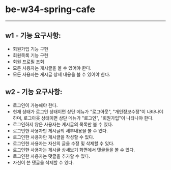 # be-w34-spring-cafe
---
w1 - 기능 요구사항:
---
- 회원가입 기능 구현
- 회원목록 기능 구현
- 회원 프로필 조회
- 모든 사용자는 게시글을 볼 수 있어야 한다.
- 모든 사용자는 게시글 상세 내용을 볼 수 있어야 한다.

w2 - 기능 요구사항:
---
- 로그인이 가능해야 한다.
- 현재 상태가 로그인 상태이면 상단 메뉴가 "로그아웃", "개인정보수정"이 나타나야 하며, 로그아웃 상태이면 상단 메뉴가 "로그인", "회원가입"이 나타나야 한다.
- 로그인하지 않은 사용자는 게시글의 목록만 볼 수 있다.
- 로그인한 사용자만 게시글의 세부내용을 볼 수 있다.
- 로그인한 사용자만 게시글을 작성할 수 있다.
- 로그인한 사용자는 자신의 글을 수정 및 삭제할 수 있다.
- 로그인한 사용자는 게시글 상세보기 화면에서 댓글들을 볼 수 있다.
- 로그인한 사용자는 댓글을 추가할 수 있다.
- 자신이 쓴 댓글을 삭제할 수 있다.

